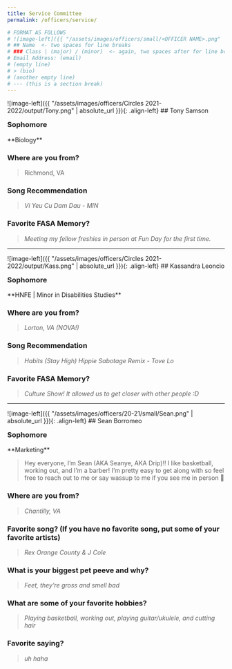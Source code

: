 ```yaml
---
title: Service Committee
permalink: /officers/service/

# FORMAT AS FOLLOWS
# ![image-left]({{ "/assets/images/officers/small/<OFFICER NAME>.png" | absolute_url }}){: .align-left}
# ## Name  <- two spaces for line breaks
# ### Class | (major) / (minor)  <- again, two spaces after for line breaks
# Email Address: (email)
# (empty line)
# > (bio)
# (another empty line)
# --- (this is a section break)
---
```

<div id="Tony"></div>
![image-left]({{ "/assets/images/officers/Circles 2021-2022/output/Tony.png" | absolute_url }}){: .align-left}
## Tony Samson
<p style="margin-bottom: 0.45em; padding: 0">
<a href="https://www.instagram.com/tsamson172/" style="margin: 0; padding: 0"><i class="fa fa-2x fa-fw fa-instagram" style="color: #494e48"></i></a>
<a href="mailto:Tonys02@vt.edu" style="margin: 0; padding: 0"><i class="fa fa-2x fa-fw fa-envelope" style="color: #494e48"></i></a></p>
<h3 style="margin-top: 0">Sophomore</h3>
**Biology**  


### **Where are you from?**
> Richmond, VA

### **Song Recommendation**

> *Vi Yeu Cu Dam Dau - MIN*  

### **Favorite FASA Memory?**

> *Meeting my fellow freshies in person at Fun Day for the first time.*  

---
<div id="Kass"></div>
![image-left]({{ "/assets/images/officers/Circles 2021-2022/output/Kass.png" | absolute_url }}){: .align-left}
## Kassandra Leoncio
<p style="margin-bottom: 0.45em; padding: 0">
<a href="https://www.instagram.com/kassandrabillie_/" style="margin: 0; padding: 0"><i class="fa fa-2x fa-fw fa-instagram" style="color: #494e48"></i></a>
<a href="mailto:kassandrab07@vt.edu" style="margin: 0; padding: 0"><i class="fa fa-2x fa-fw fa-envelope" style="color: #494e48"></i></a></p>
<h3 style="margin-top: 0">Sophomore</h3>
**HNFE | Minor in Disabilities Studies**

>



  
### **Where are you from?**
> *Lorton, VA (NOVA!)*

### **Song Recommendation**

> *Habits (Stay High) Hippie Sabotage Remix - Tove Lo*

### **Favorite FASA Memory?**

> *Culture Show! It allowed us to get closer with other people :D*


---
<div id="Sean"></div>
![image-left]({{ "/assets/images/officers/20-21/small/Sean.png" | absolute_url }}){: .align-left}
## Sean Borromeo
<p style="margin-bottom: 0.45em; padding: 0">
<a href="https://www.instagram.com/seanyee.west/" style="marg OPIKIK=0-==-IOP[[PKZCVBTGYUI  in: 0; padding: 0"><i class="fa fa-2x fa-fw fa-instagram" style="color: #494e48"></i></a>
<a href="https://twitter.com/seanyee_west/" style="color: #494e48"><i class="fa fa-2x fa-fw fa-twitter"></i></a>
<a href="mailto:seanborromeo@vt.edu" style="margin: 0; padding: 0"><i class="fa fa-2x fa-fw fa-envelope" style="color: #494e48"></i></a></p>
<h3 style="margin-top: 0">Sophomore</h3>
**Marketing**

> Hey everyone, I’m Sean (AKA Seanye, AKA Drip)!! I like basketball, working out, and I’m a barber! I’m pretty easy to get along with so feel free to reach out to me or say wassup to me if you see me in person 🤩

### **Where are you from?**
> *Chantilly, VA*

### **Favorite song? (If you have no favorite song, put some of your favorite artists)**

> *Rex Orange County & J Cole*

### **What is your biggest pet peeve and why?**

> *Feet, they’re gross and smell bad*

### **What are some of your favorite hobbies?**

> *Playing basketball, working out, playing guitar/ukulele, and cutting hair*

### **Favorite saying?**

> *uh haha*
